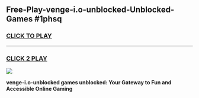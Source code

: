 
## Free-Play-venge-i.o-unblocked-Unblocked-Games #1phsq
<h3>
<a href="https://news.freeplayer.one?title=venge-i.o-unblocked&ref=8M">CLICK TO PLAY</a></h3>
<hr>

<h3>
<a href="https://news.freeplayer.one?title=venge-i.o-unblocked&ref=8M">CLICK 2 PLAY</a>
  
</h3>

<a href="https://news.freeplayer.one?title=venge-i.o-unblocked&ref=8M"><img src="https://clearcache.store/games.png"></a>


**venge-i.o-unblocked games unblocked: Your Gateway to Fun and Accessible Online Gaming**
